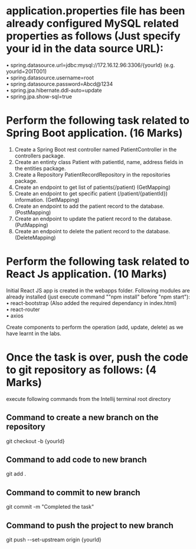 # application.properties file has been already configured MySQL related properties as follows (Just specify your id in the data source URL):
•	spring.datasource.url=jdbc:mysql://172.16.12.96:3306/{yourId} (e.g. yourId=20IT001)  
•	spring.datasource.username=root  
•	spring.datasource.password=Abcd@1234  
•	spring.jpa.hibernate.ddl-auto=update  
•	spring.jpa.show-sql=true  
# Perform the following task related to Spring Boot application. (16 Marks)
1.	Create a Spring Boot rest controller named PatientController in the controllers package.
2.	Create an entinty class Patient with patientId, name, address fields in the entities package.
3.	Create a Repository PatientRecordRepository in the repositories package.
4.	Create an endpoint to get list of patients(/patient) (GetMapping)
5.	Create an endpoint to get specific patient (/patient/{patientId}) information. (GetMapping)
6.	Create an endpoint to add the patient record to the database. (PostMapping)
7.	Create an endpoint to update the patient record to the database. (PutMapping)
8.	Create an endpoint to delete the patient record to the database. (DeleteMapping)

# Perform the following task related to React Js application. (10 Marks)
Initial React JS app is created in the webapps folder. Following modules are already installed (just execute command ""npm install" before "npm start"):  
•	react-bootstrap (Also added the required dependancy in index.html)  
•	react-router  
•	axios  

Create components to perform the operation (add, update, delete) as we have learnt in the labs.
# Once the task is over, push the code to git repository as follows: (4 Marks)
execute following commands from the Intellij terminal root directory
## Command to create a new branch on the repository
git checkout -b {yourId} 
## Command to add code to new branch
git add .
## Command to commit to new branch
git commit -m "Completed the task"
## Command to push the project to new branch
git push --set-upstream origin {yourId}
